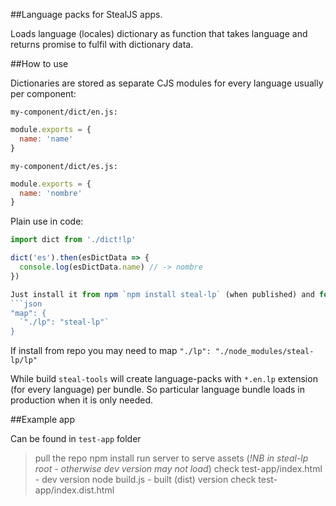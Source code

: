 ##Language packs for StealJS apps.

Loads language (locales) dictionary as function that takes language and returns promise to fulfil with dictionary data.

##How to use

Dictionaries are stored as separate CJS modules for every language usually per component:

`my-component/dict/en.js:`
```javascript
module.exports = {
  name: 'name'
}
```

`my-component/dict/es.js:`
```javascript
module.exports = {
  name: 'nombre'
}
```

Plain use in code:
```javascript
import dict from './dict!lp'

dict('es').then(esDictData => {
  console.log(esDictData.name) // -> nombre
})

Just install it from npm `npm install steal-lp` (when published) and for simple use map in system config:
```json
"map": {
  `"./lp": "steal-lp"`
}
```
If install from repo you may need to map `"./lp": "./node_modules/steal-lp/lp"` 

While build `steal-tools` will create language-packs with `*.en.lp` extension (for every language) per bundle. 
So particular language bundle loads in production when it is only needed.

##Example app
 
Can be found in `test-app` folder
> pull the repo
> npm install
> run server to serve assets (*!NB in steal-lp root - otherwise dev version may not load*)
> check test-app/index.html - dev version
> node build.js - built (dist) version
> check test-app/index.dist.html



